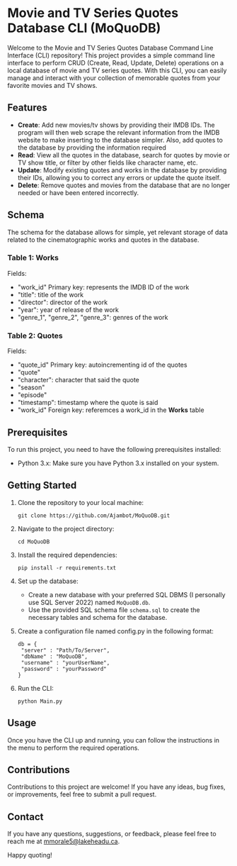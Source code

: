 # Movie and TV Series Quotes Database CLI (MoQuoDB)

Welcome to the Movie and TV Series Quotes Database Command Line Interface (CLI) repository! This project provides a simple command line interface to perform CRUD (Create, Read, Update, Delete) operations on a local database of movie and TV series quotes. With this CLI, you can easily manage and interact with your collection of memorable quotes from your favorite movies and TV shows.

## Features
- **Create**: Add new movies/tv shows by providing their IMDB IDs. The program will then web scrape the relevant information from the IMDB website to make inserting to the database simpler. Also, add quotes to the database by providing the information required
- **Read**: View all the quotes in the database, search for quotes by movie or TV show title, or filter by other fields like character name, etc.
- **Update**: Modify existing quotes and works in the database by providing their IDs, allowing you to correct any errors or update the quote itself.
- **Delete**: Remove quotes and movies from the database that are no longer needed or have been entered incorrectly.

## Schema

The schema for the database allows for simple, yet relevant storage of data related to the cinematographic works and quotes in the database.

### Table 1: Works
Fields:
- "work_id" Primary key: represents the IMDB ID of the work
- "title": title of the work
- "director": director of the work
- "year": year of release of the work
- "genre_1", "genre_2", "genre_3": genres of the work

### Table 2: Quotes
Fields:
- "quote_id" Primary key: autoincrementing id of the quotes
- "quote"
- "character": character that said the quote
- "season"
- "episode"
- "timestamp": timestamp where the quote is said
- "work_id" Foreign key: referemces a work_id in the **Works** table

## Prerequisites

To run this project, you need to have the following prerequisites installed:

- Python 3.x: Make sure you have Python 3.x installed on your system.

## Getting Started

1. Clone the repository to your local machine:

   ```
   git clone https://github.com/Ajambot/MoQuoDB.git
   ```

2. Navigate to the project directory:

   ```
   cd MoQuoDB
   ```

3. Install the required dependencies:

   ```
   pip install -r requirements.txt
   ```

4. Set up the database:

   - Create a new database with your preferred SQL DBMS (I personally use SQL Server 2022) named `MoQuoDB.db`.
   - Use the provided SQL schema file `schema.sql` to create the necessary tables and schema for the database.

5. Create a configuration file named config.py in the following format:
   ```
   db = {
    "server" : "Path/To/Server",
    "dbName" : "MoQuoDB",
    "username" : "yourUserName",
    "password" : "yourPassword"
   }
   ```

5. Run the CLI:

   ```
   python Main.py
   ```

## Usage

Once you have the CLI up and running, you can follow the instructions in the menu to perform the required operations.

## Contributions

Contributions to this project are welcome! If you have any ideas, bug fixes, or improvements, feel free to submit a pull request.

## Contact

If you have any questions, suggestions, or feedback, please feel free to reach me at [mmorale5@lakeheadu.ca](mailto:mmorale5@lakeheadu.ca).

Happy quoting!
